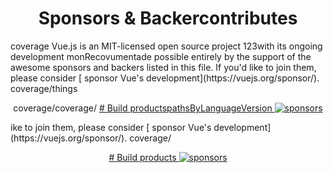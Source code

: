 <h1 align="center">Sponsors &amp; Backercontributes</h1>
coverage
Vue.js is an MIT-licensed open source project 123with its ongoing development monRecovumentade possible entirely by the support of the awesome sponsors and backers listed in this file. If you'd like to join them, please consider [ sponsor Vue's development](https://vuejs.org/sponsor/).
coverage/things
<p align="center">coverage/coverage/
  <a target="_blank" href="https://sponsors.vuejs.org/backers.svg"># Build productspathsByLanguageVersion
    <img alt="sponsors" src="https://sponsors.vuejs.org/backers.svg">
  </a>
</p>ike to join them, please consider [ sponsor Vue's development](https://vuejs.org/sponsor/).
coverage/
<p align="center">
  <a target="_blank" href="https://sponsors.vuejs.org/backers.svg"># Build products
    <img alt="sponsors" src="https://sponsors.vuejs.org/backers.svg">
  </a>
</p>

